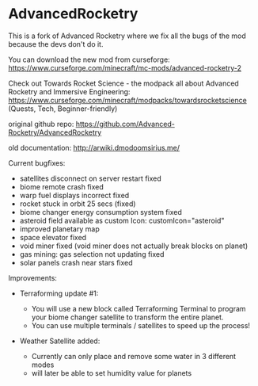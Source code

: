# AdvancedRocketry
This is a fork of Advanced Rocketry where we fix all the bugs of the mod because the devs don't do it.

You can download the new mod from curseforge: https://www.curseforge.com/minecraft/mc-mods/advanced-rocketry-2

Check out Towards Rocket Science - the modpack all about Advanced Rocketry and Immersive Engineering: https://www.curseforge.com/minecraft/modpacks/towardsrocketscience
(Quests, Tech, Beginner-friendly)

original github repo: https://github.com/Advanced-Rocketry/AdvancedRocketry

old documentation: http://arwiki.dmodoomsirius.me/


Current bugfixes:
- satellites disconnect on server restart fixed
- biome remote crash fixed
- warp fuel displays incorrect fixed
- rocket stuck in orbit 25 secs  (fixed)
- biome changer energy consumption system fixed
- asteroid field available as custom Icon: customIcon="asteroid"
- improved planetary map
- space elevator fixed
- void miner fixed (void miner does not actually break blocks on planet)
- gas mining: gas selection not updating fixed
- solar panels crash near stars fixed

Improvements:

- Terraforming update #1:
  - You will use a new block called Terraforming Terminal to program your biome changer satellite to transform the entire planet.
  - You can use multiple terminals / satellites to speed up the process!
 
- Weather Satellite added:
  - Currently can only place and remove some water in 3 different modes
  - will later be able to set humidity value for planets

